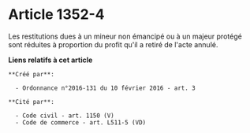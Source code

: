 # Article 1352-4

Les restitutions dues à un mineur non émancipé ou à un majeur protégé sont réduites à proportion du profit qu'il a retiré de
l'acte annulé.

**Liens relatifs à cet article**

	**Créé par**:

	  - Ordonnance n°2016-131 du 10 février 2016 - art. 3

	**Cité par**:

	  - Code civil - art. 1150 (V)
	  - Code de commerce - art. L511-5 (VD)
